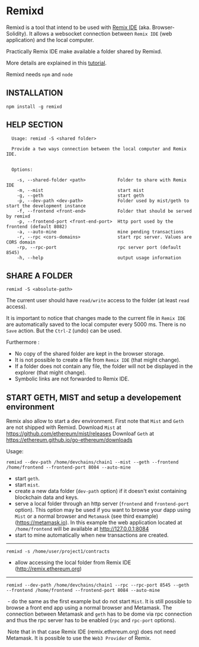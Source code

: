 # Remixd

Remixd is a tool that intend to be used with [Remix IDE](http://github.com/ethereum/browser-solidity) (aka. Browser-Solidity). It allows a websocket connection between
`Remix IDE` (web application) and the local computer.

Practically Remix IDE make available a folder shared by Remixd.

More details are explained in this [tutorial](http://remix.readthedocs.io/en/latest/tutorial_remixd_filesystem.html).

Remixd needs `npm` and `node`

## INSTALLATION

`npm install -g remixd`

## HELP SECTION

```
  Usage: remixd -S <shared folder>

  Provide a two ways connection between the local computer and Remix IDE.
  

  Options:

    -s, --shared-folder <path>            Folder to share with Remix IDE
    -m, --mist                            start mist
    -g, --geth                            start geth
    -p, --dev-path <dev-path>             Folder used by mist/geth to start the development instance
    -f, --frontend <front-end>            Folder that should be served by remixd
    -p, --frontend-port <front-end-port>  Http port used by the frontend (default 8082)
    -a, --auto-mine                       mine pending transactions
    -r, --rpc <cors-domains>              start rpc server. Values are CORS domain
    -rp, --rpc-port                       rpc server port (default 8545)
    -h, --help                            output usage information

```

## SHARE A FOLDER

`remixd -S <absolute-path>`

The current user should have `read/write` access to the folder (at least `read` access).

It is important to notice that changes made to the current file in `Remix IDE` are automatically saved to the local computer every 5000 ms. There is no `Save` action. But the `Ctrl-Z` (undo) can be used.

Furthermore :
 - No copy of the shared folder are kept in the browser storage.
 - It is not possible to create a file from `Remix IDE` (that might change).
 - If a folder does not contain any file, the folder will not be displayed in the explorer (that might change).
 - Symbolic links are not forwarded to Remix IDE.
 
## START GETH, MIST and setup a developement environment

Remix also allow to start a dev environment.
First note that `Mist` and `Geth` are not shipped with Remixd.
Download `Mist` at https://github.com/ethereum/mist/releases
Downloaf `Geth` at https://ethereum.github.io/go-ethereum/downloads

Usage:

`remixd --dev-path /home/devchains/chain1 --mist --geth --frontend /home/frontend --frontend-port 8084 --auto-mine`
 
 - start `geth`.
 - start `mist`.
 - create a new data folder (`dev-path` option) if it doesn't exist containing blockchain data and keys.
 - serve a local folder through an http server (`frontend` and `frontend-port` option). 
 This option may be used if you want to browse your dapp using `Mist` or a normal browser and `Metamask` (see third example) (https://metamask.io). In this example the web application located at `/home/frontend` will be available at http://127.0.0.1:8084
 - start to mine automatically when new transactions are created.
 
---
 
 `remixd -s /home/user/project1/contracts`
 
 - allow accessing the local folder from Remix IDE (http://remix.ethereum.org)
  
---
   
  `remixd --dev-path /home/devchains/chain1 --rpc --rpc-port 8545 --geth --frontend /home/frontend --frontend-port 8084 --auto-mine`
  
  - do the same as the first example but do not start `Mist`. 
  It is still possible to browse a front end app using a normal browser and Metamask. The connection between Metamask and `geth` has to be dome via rpc connection and thus the rpc server has to be enabled (`rpc` and `rpc-port` options).
  
  Note that in that case Remix IDE (remix.ethereum.org) does not need Metamask. It is possible to use the `Web3 Provider` of Remix.
  
